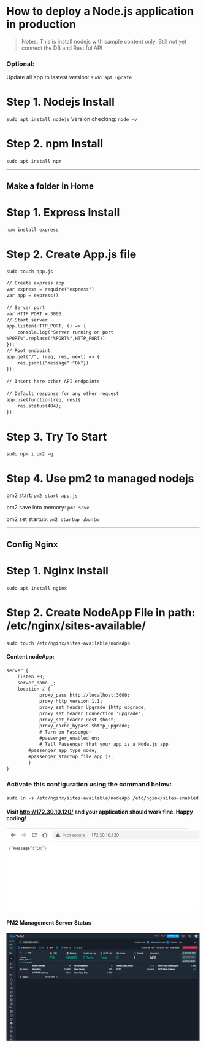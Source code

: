 # How to deploy a Node.js application in production
> Notes: This is install nodejs with sample content only. Still not yet connect the DB and Rest ful API
### Optional:
Update all app to lastest version: `sudo apt update`
# Step 1. Nodejs Install
`sudo apt install nodejs`
Version checking: `node -v`

# Step 2. npm Install
`sudo apt install npm`

--------------------
## Make a folder in Home
# Step 1. Express Install
`npm install express`
# Step 2. Create App.js file
`sudo touch app.js`
```
// Create express app
var express = require("express")
var app = express()

// Server port
var HTTP_PORT = 3000 
// Start server
app.listen(HTTP_PORT, () => {
    console.log("Server running on port %PORT%".replace("%PORT%",HTTP_PORT))
});
// Root endpoint
app.get("/", (req, res, next) => {
    res.json({"message":"Ok"})
});

// Insert here other API endpoints

// Default response for any other request
app.use(function(req, res){
    res.status(404);
});
```
# Step 3. Try To Start
`sudo npm i pm2 -g`
# Step 4. Use pm2 to managed nodejs

pm2 start: `pm2 start app.js`

pm2 save into memory: `pm2 save`

pm2 set startup: `pm2 startup ubuntu`

--------------------
## Config Nginx
# Step 1. Nginx Install
`sudo apt install nginx`
# Step 2. Create NodeApp File in path: /etc/nginx/sites-available/
`sudo touch /etc/nginx/sites-available/nodeApp`
#### Content nodeApp:
```
server {
    listen 80;
    server_name _;
    location / {
            proxy_pass http://localhost:3000;
            proxy_http_version 1.1;
            proxy_set_header Upgrade $http_upgrade;
            proxy_set_header Connection 'upgrade';
            proxy_set_header Host $host;
            proxy_cache_bypass $http_upgrade;
            # Turn on Passenger
            #passenger_enabled on;
            # Tell Passenger that your app is a Node.js app
	    #passenger_app_type node;
	    #passenger_startup_file app.js;
        }
}
```
### Activate this configuration using the command below:
`sudo ln -s /etc/nginx/sites-available/nodeApp /etc/nginx/sites-enabled`

#### Visit http://172.30.10.120/ and your application should work fine. Happy coding!
![markdown](https://raw.githubusercontent.com/phuocvj/Documents/main/Images/DeployUbuntu/Serverlive.JPG)

#### PM2 Management Server Status

![markdown](https://raw.githubusercontent.com/phuocvj/Documents/main/Images/DeployUbuntu/PM2_server_managed.JPG)
